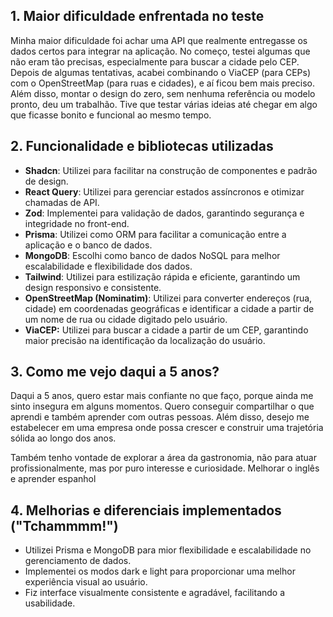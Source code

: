 ## 1. Maior dificuldade enfrentada no teste

Minha maior dificuldade foi achar uma API que realmente entregasse os dados certos para integrar na aplicação. No começo, testei algumas que não eram tão precisas, especialmente para buscar a cidade pelo CEP. Depois de algumas tentativas, acabei combinando o ViaCEP (para CEPs) com o OpenStreetMap (para ruas e cidades), e aí ficou bem mais preciso. Além disso, montar o design do zero, sem nenhuma referência ou modelo pronto, deu um trabalhão. Tive que testar várias ideias até chegar em algo que ficasse bonito e funcional ao mesmo tempo.

## 2. Funcionalidade e bibliotecas utilizadas

- **Shadcn**: Utilizei para facilitar na construção de componentes e padrão de design.
- **React Query**: Utilizei para gerenciar estados assíncronos e otimizar chamadas de API.
- **Zod**: Implementei para validação de dados, garantindo segurança e integridade no front-end.
- **Prisma**: Utilizei como ORM para facilitar a comunicação entre a aplicação e o banco de dados.
- **MongoDB**: Escolhi como banco de dados NoSQL para melhor escalabilidade e flexibilidade dos dados.
- **Tailwind**: Utilizei para estilização rápida e eficiente, garantindo um design responsivo e consistente.
- **OpenStreetMap (Nominatim)**: Utilizei para converter endereços (rua, cidade) em coordenadas geográficas e identificar a cidade a partir de um nome de rua ou cidade digitado pelo usuário.
- **ViaCEP:** Utilizei para buscar a cidade a partir de um CEP, garantindo maior precisão na identificação da localização do usuário.

## 3. Como me vejo daqui a 5 anos?

Daqui a 5 anos, quero estar mais confiante no que faço, porque ainda me sinto insegura em alguns momentos. Quero conseguir compartilhar o que aprendi e também aprender com outras pessoas. Além disso, desejo me estabelecer em uma empresa onde possa crescer e construir uma trajetória sólida ao longo dos anos.

Também tenho vontade de explorar a área da gastronomia, não para atuar profissionalmente, mas por puro interesse e curiosidade.
Melhorar o inglês e aprender espanhol

## 4. Melhorias e diferenciais implementados ("Tchammmm!")

- Utilizei Prisma e MongoDB para mior flexibilidade e escalabilidade no gerenciamento de dados.
- Implementei os modos dark e light para proporcionar uma melhor experiência visual ao usuário.
- Fiz interface visualmente consistente e agradável, facilitando a usabilidade.
